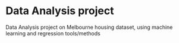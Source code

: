 # Data Analysis project
Data Analysis project on Melbourne housing dataset, using machine learning and regression tools/methods 
